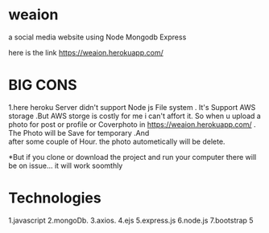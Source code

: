 # weaion
a social media website using Node Mongodb Express

here is the link
https://weaion.herokuapp.com/


 # BIG CONS
1.here heroku Server didn't support Node js File system . It's Support AWS storage .But AWS storge is costly for me i can't affort it. 
So when u upload a photo for post or profile or Coverphoto in https://weaion.herokuapp.com/ . The Photo will be Save for temporary .And  
after some couple of Hour. the photo autometically will be delete.

*But if you clone or download the project and run your computer there will be on issue... it will work soomthly

# Technologies
1.javascript
2.mongoDb.
3.axios.
4.ejs
5.express.js
6.node.js
7.bootstrap 5



